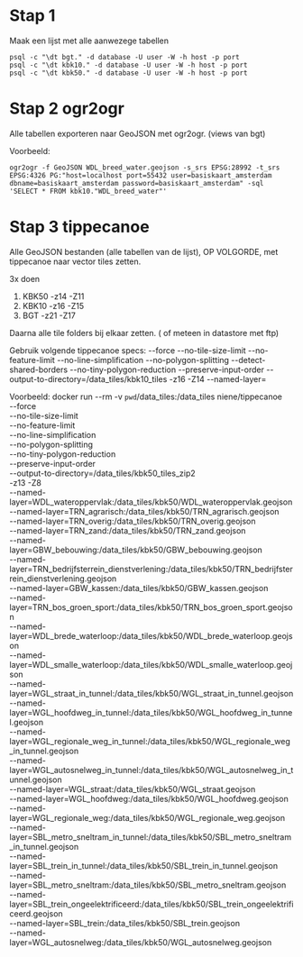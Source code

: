 
# Stap 1
Maak een lijst met alle aanwezege tabellen

	psql -c "\dt bgt." -d database -U user -W -h host -p port
	psql -c "\dt kbk10." -d database -U user -W -h host -p port
	psql -c "\dt kbk50." -d database -U user -W -h host -p port


# Stap 2 ogr2ogr
Alle tabellen exporteren naar GeoJSON met ogr2ogr. (views van bgt)

Voorbeeld:

	ogr2ogr -f GeoJSON WDL_breed_water.geojson -s_srs EPSG:28992 -t_srs EPSG:4326 PG:"host=localhost port=55432 user=basiskaart_amsterdam dbname=basiskaart_amsterdam password=basiskaart_amsterdam" -sql 'SELECT * FROM kbk10."WDL_breed_water"'

# Stap 3 tippecanoe
Alle GeoJSON bestanden (alle tabellen van de lijst), OP VOLGORDE, met tippecanoe naar vector tiles zetten.

3x doen 
1. KBK50 -z14 -Z11
2. KBK10 -z16 -Z15
3. BGT   -z21 -Z17

Daarna alle tile folders bij elkaar zetten. ( of meteen in datastore met ftp)

Gebruik volgende tippecanoe specs: 
	--force
	--no-tile-size-limit
	--no-feature-limit
	--no-line-simplification
	--no-polygon-splitting
	--detect-shared-borders
	--no-tiny-polygon-reduction
	--preserve-input-order
	--output-to-directory=/data_tiles/kbk10_tiles
	-z16 -Z14
	--named-layer=

Voorbeeld:
	docker run --rm -v `pwd`/data_tiles:/data_tiles niene/tippecanoe \
	--force \
	--no-tile-size-limit \
	--no-feature-limit \
	--no-line-simplification \
	--no-polygon-splitting  \
	--no-tiny-polygon-reduction \
	--preserve-input-order \
	--output-to-directory=/data_tiles/kbk50_tiles_zip2 \
	-z13 -Z8 \
	--named-layer=WDL_wateroppervlak:/data_tiles/kbk50/WDL_wateroppervlak.geojson \
	--named-layer=TRN_agrarisch:/data_tiles/kbk50/TRN_agrarisch.geojson \
	--named-layer=TRN_overig:/data_tiles/kbk50/TRN_overig.geojson \
	--named-layer=TRN_zand:/data_tiles/kbk50/TRN_zand.geojson \
	--named-layer=GBW_bebouwing:/data_tiles/kbk50/GBW_bebouwing.geojson \
	--named-layer=TRN_bedrijfsterrein_dienstverlening:/data_tiles/kbk50/TRN_bedrijfsterrein_dienstverlening.geojson \
	--named-layer=GBW_kassen:/data_tiles/kbk50/GBW_kassen.geojson \
	--named-layer=TRN_bos_groen_sport:/data_tiles/kbk50/TRN_bos_groen_sport.geojson \
	--named-layer=WDL_brede_waterloop:/data_tiles/kbk50/WDL_brede_waterloop.geojson \
	--named-layer=WDL_smalle_waterloop:/data_tiles/kbk50/WDL_smalle_waterloop.geojson \
	--named-layer=WGL_straat_in_tunnel:/data_tiles/kbk50/WGL_straat_in_tunnel.geojson 
	--named-layer=WGL_hoofdweg_in_tunnel:/data_tiles/kbk50/WGL_hoofdweg_in_tunnel.geojson \
	--named-layer=WGL_regionale_weg_in_tunnel:/data_tiles/kbk50/WGL_regionale_weg_in_tunnel.geojson \
	--named-layer=WGL_autosnelweg_in_tunnel:/data_tiles/kbk50/WGL_autosnelweg_in_tunnel.geojson \
	--named-layer=WGL_straat:/data_tiles/kbk50/WGL_straat.geojson \
	--named-layer=WGL_hoofdweg:/data_tiles/kbk50/WGL_hoofdweg.geojson \
	--named-layer=WGL_regionale_weg:/data_tiles/kbk50/WGL_regionale_weg.geojson \
	--named-layer=SBL_metro_sneltram_in_tunnel:/data_tiles/kbk50/SBL_metro_sneltram_in_tunnel.geojson \
	--named-layer=SBL_trein_in_tunnel:/data_tiles/kbk50/SBL_trein_in_tunnel.geojson \
	--named-layer=SBL_metro_sneltram:/data_tiles/kbk50/SBL_metro_sneltram.geojson \
	--named-layer=SBL_trein_ongeelektrificeerd:/data_tiles/kbk50/SBL_trein_ongeelektrificeerd.geojson \
	--named-layer=SBL_trein:/data_tiles/kbk50/SBL_trein.geojson \
	--named-layer=WGL_autosnelweg:/data_tiles/kbk50/WGL_autosnelweg.geojson 